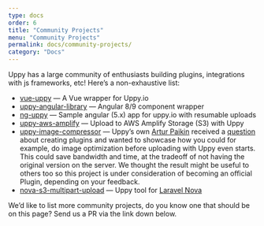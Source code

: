 ```yaml
---
type: docs
order: 6
title: "Community Projects"
menu: "Community Projects"
permalink: docs/community-projects/
category: "Docs"
---
```


Uppy has a large community of enthusiasts building plugins, integrations with js frameworks, etc! Here’s a non-exhaustive list:

*   [vue-uppy](https://github.com/toast38coza/vue-uppy) — A Vue wrapper for Uppy.io
*   [uppy-angular-library](https://github.com/adritasharma/uppy-angular-library) — Angular 8/9 component wrapper
*   [ng-uppy](https://github.com/sunil-shrestha/ng-uppy) — Sample angular (5.x) app for uppy.io with resumable uploads
*   [uppy-aws-amplify](https://github.com/joelvh/uppy-aws-amplify) — Upload to AWS Amplify Storage (S3) with Uppy
*   [uppy-image-compressor](https://github.com/arturi/uppy-plugin-image-compressor/blob/master/src/index.js) — Uppy’s own [Artur Paikin](https://github.com/arturi) received a [question](https://github.com/transloadit/uppy/issues/1582#issuecomment-495787004) about creating plugins and wanted to showcase how you could for example, do image optimization before uploading with Uppy even starts. This could save bandwidth and time, at the tradeoff of not having the original version on the server. We thought the result might be useful to others too so this project is under consideration of becoming an official Plugin, depending on your feedback.
*   [nova-s3-multipart-upload](https://github.com/ahmedkandel/nova-s3-multipart-upload) — Uppy tool for [Laravel Nova](https://nova.laravel.com)

We’d like to list more community projects, do you know one that should be on this page? Send us a PR via the link down below.
